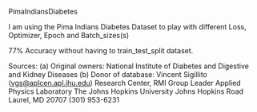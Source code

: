 PimaIndiansDiabetes

I am using the Pima Indians Diabetes  Dataset to play with different Loss, Optimizer, Epoch and Batch_sizes(s)

77% Accuracy without having to train_test_split dataset. 

Sources:
   (a) Original owners: National Institute of Diabetes and Digestive and
                        Kidney Diseases
   (b) Donor of database: Vincent Sigillito (vgs@aplcen.apl.jhu.edu)
                          Research Center, RMI Group Leader
                          Applied Physics Laboratory
                          The Johns Hopkins University
                          Johns Hopkins Road
                          Laurel, MD 20707
                          (301) 953-6231
